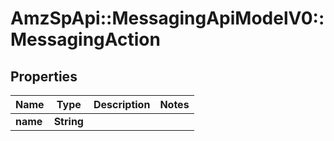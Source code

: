 # AmzSpApi::MessagingApiModelV0::MessagingAction

## Properties
Name | Type | Description | Notes
------------ | ------------- | ------------- | -------------
**name** | **String** |  | 

